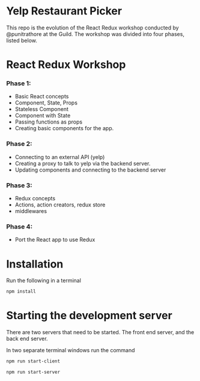# Yelp Restaurant Picker
This repo is the evolution of the React Redux workshop conducted by @punitrathore at the Guild. The workshop was divided into four phases, listed below.

# React Redux Workshop

### Phase 1:
  - Basic React concepts
  - Component, State, Props
  - Stateless Component
  - Component with State
  - Passing functions as props
  - Creating basic components for the app.

### Phase 2:
  - Connecting to an external API (yelp)
  - Creating a proxy to talk to yelp via the backend server.
  - Updating components and connecting to the backend server

### Phase 3:
  - Redux concepts
  - Actions, action creators, redux store
  - middlewares
 
### Phase 4:
  - Port the React app to use Redux


# Installation

Run the following in a terminal
```bash
npm install
```

# Starting the development server

There are two servers that need to be started. The front end server, and the back end server.

In two separate terminal windows run the command

```bash
npm run start-client
```

```bash
npm run start-server
```
